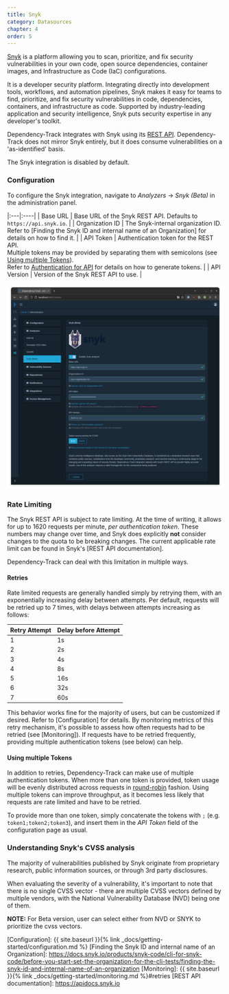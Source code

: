 ```yaml
---
title: Snyk
category: Datasources
chapter: 4
order: 5
---
```


[Snyk](https://security.snyk.io) is a platform allowing you to scan, prioritize, and fix security vulnerabilities in your own code, open source dependencies, container images, and Infrastructure as Code (IaC) configurations.

It is a developer security platform. Integrating directly into development tools, workflows, and automation pipelines, Snyk makes it easy for teams to find, prioritize, and fix security vulnerabilities in code, dependencies, containers, and infrastructure as code. Supported by industry-leading application and security intelligence, Snyk puts security expertise in any developer's toolkit.

Dependency-Track integrates with Snyk using its [REST API](https://apidocs.snyk.io/). Dependency-Track does not mirror Snyk entirely,
but it does consume vulnerabilities on a 'as-identified' basis.

The Snyk integration is disabled by default.

### Configuration

To configure the Snyk integration, navigate to *Analyzers* -> *Snyk (Beta)* in the administration panel.

|:---|:----|
| Base URL | Base URL of the Snyk REST API. Defaults to `https://api.snyk.io`. |
| Organization ID | The Snyk-internal organization ID. <br/>Refer to [Finding the Snyk ID and internal name of an Organization] for details on how to find it. |
| API Token | Authentication token for the REST API. <br/>Multiple tokens may be provided by separating them with semicolons (see [Using multiple Tokens](#using-multiple-tokens)). <br/>Refer to [Authentication for API] for details on how to generate tokens. |
| API Version | Version of the Snyk REST API to use. |

![Snyk Configuration](../../images/screenshots/snyk-configuration.png)

### Rate Limiting

The Snyk REST API is subject to rate limiting. At the time of writing, it allows for up to 1620 requests per minute, *per authentication token*.
These numbers may change over time, and Snyk does explicitly **not** consider changes to the quota to be breaking changes.
The current applicable rate limit can be found in Snyk's [REST API documentation].

Dependency-Track can deal with this limitation in multiple ways.

#### Retries

Rate limited requests are generally handled simply by retrying them, with an exponentially increasing delay between attempts.
Per default, requests will be retried up to 7 times, with delays between attempts increasing as follows:

| Retry Attempt | Delay before Attempt |
|:--------------|:---------------------|
| 1             | 1s                   |
| 2             | 2s                   |
| 3             | 4s                   |
| 4             | 8s                   |
| 5             | 16s                  |
| 6             | 32s                  |
| 7             | 60s                  |

This behavior works fine for the majority of users, but can be customized if desired. Refer to [Configuration] for details.
By monitoring metrics of this retry mechanism, it's possible to assess how often requests had to be retried (see [Monitoring]).
If requests have to be retried frequently, providing multiple authentication tokens (see below) can help.

#### Using multiple Tokens

In addition to retries, Dependency-Track can make use of multiple authentication tokens. When more than one token is
provided, token usage will be evenly distributed across requests in [round-robin](https://en.wikipedia.org/wiki/Round-robin_scheduling) fashion.
Using multiple tokens can improve throughput, as it becomes less likely that requests are rate limited and have to be retried.

To provide more than one token, simply concatenate the tokens with `;` (e.g. `token1;token2;token3`), 
and insert them in the *API Token* field of the configuration page as usual.

### Understanding Snyk's CVSS analysis

The majority of vulnerabilities published by Snyk originate from proprietary research, public information sources, or through 3rd party disclosures.

When evaluating the severity of a vulnerability, it's important to note that there is no single CVSS vector - there are multiple CVSS vectors defined by multiple vendors, with the National Vulnerability Database (NVD) being one of them.

**NOTE:** For Beta version, user can select either from NVD or SNYK to prioritize the cvss vectors.

[Authentication for API]: https://docs.snyk.io/snyk-api-info/authentication-for-api
[Configuration]: {{ site.baseurl }}{% link _docs/getting-started/configuration.md %}
[Finding the Snyk ID and internal name of an Organization]: https://docs.snyk.io/products/snyk-code/cli-for-snyk-code/before-you-start-set-the-organization-for-the-cli-tests/finding-the-snyk-id-and-internal-name-of-an-organization
[Monitoring]: {{ site.baseurl }}{% link _docs/getting-started/monitoring.md %}#retries
[REST API documentation]: https://apidocs.snyk.io